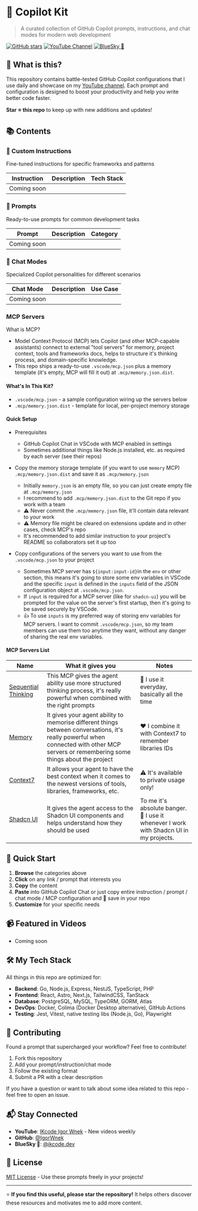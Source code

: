 # 🚀 Copilot Kit

> A curated collection of GitHub Copilot prompts, instructions, and chat modes for modern web development

[![GitHub stars](https://img.shields.io/github/stars/ikcode-dev/copilot-kit)](https://github.com/ikcode-dev/copilot-kit/stargazers)
[![YouTube Channel](https://img.shields.io/badge/YouTube-IKcodeIgorWnek-red)](https://youtube.com/@IKcodeIgorWnek)
[![BlueSky 🦋](https://img.shields.io/badge/BlueSky%20🦋-%40ikcode.dev-blue)](https://bsky.app/profile/ikcode.dev)

## 🎯 What is this?

This repository contains battle-tested GitHub Copilot configurations that I use daily and showcase on my [YouTube channel](https://youtube.com/@IKcodeIgorWnek). Each prompt and configuration is designed to boost your productivity and help you write better code faster.

**Star ⭐ this repo** to keep up with new additions and updates!

## 📚 Contents

### 🎨 Custom Instructions

Fine-tuned instructions for specific frameworks and patterns

| Instruction | Description | Tech Stack |
|------------|-------------|------------|
| Coming soon | | |

### 💬 Prompts

Ready-to-use prompts for common development tasks

| Prompt | Description | Category |
|--------|-------------|----------|
| Coming soon | | |

### 🤖 Chat Modes

Specialized Copilot personalities for different scenarios

| Chat Mode | Description | Use Case |
|-----------|-------------|----------|
| Coming soon | | |

### MCP Servers

What is MCP?

- Model Context Protocol (MCP) lets Copilot (and other MCP-capable assistants) connect to external "tool servers" for memory, project context, tools and frameworks docs, helps to structure it's thinking process, and domain-specific knowledge.
- This repo ships a ready-to-use `.vscode/mcp.json` plus a memory template (it's empty, MCP will fill it out) at `.mcp/memory.json.dist`.

#### What's In This Kit?

- `.vscode/mcp.json` - a sample configuration wiring up the servers below
- `.mcp/memory.json.dist` - template for local, per-project memory storage

#### Quick Setup

- Prerequisites
  - GitHub Copilot Chat in VSCode with MCP enabled in settings
  - Sometimes additional things like Node.js installed, etc. as required by each server (see their repos)

- Copy the memory storage template (if you want to use `memory` MCP) `.mcp/memory.json.dist` and save it as `.mcp/memory.json`
  - Initially `memory.json` is an empty file, so you can just create empty file at `.mcp/memory.json`
  - I recommend to add `.mcp/memory.json.dist` to the Git repo if you work with a team
  - ⚠️ Never commit the `.mcp/memory.json` file, it'll contain data relevant to your work
  - ⚠️ Memory file might be cleared on extensions update and in other cases, check MCP's repo
  - It's recommended to add similar instruction to your project's README so collaborators set it up too

- Copy configurations of the servers you want to use from the `.vscode/mcp.json` to your project
  - Sometimes MCP server has `${input:input-id}`in the `env` or other section, this means it's going to store some env variables in VSCode and the specific `input` is defined in the `inputs` field of the JSON configuration object at `.vscode/mcp.json`.
  - If `input` is required for a MCP server (like for `shadcn-ui`) you will be prompted for the value on the server's first startup, then it's going to be saved securely by VSCode.
  - 👍 To use `inputs` is my preferred way of storing env variables for MCP servers. I want to commit `.vscode/mcp.json`, so my team members can use them too anytime they want, without any danger of sharing the real env variables.

#### MCP Servers List

| Name | What it gives you | Notes |
|--------|-------------|----------|
| [Sequential Thinking](https://github.com/modelcontextprotocol/servers/tree/main/src/sequentialthinking) | This MCP gives the agent ability use more structured thinking process, it's really powerful when combined with the right prompts | 🌟 I use it everyday, basically all the time |
| [Memory](https://github.com/modelcontextprotocol/servers/blob/main/src/memory/README.md)| It gives your agent ability to memorise different things between conversations, it's really powerful when connected with other MCP servers or remembering some things about the project | ♥️ I combine it with Context7 to remember libraries IDs |
| [Context7](https://github.com/upstash/context7) | It allows your agent to have the best context when it comes to the newest versions of tools, libraries, frameworks, etc. | ⚠️ It's available to private usage only! |
| [Shadcn UI](https://github.com/Jpisnice/shadcn-ui-mcp-server) | It gives the agent access to the Shadcn UI components and helps understand how they should be used | To me it's absolute banger. 🚀 I use it whenever I work with Shadcn UI in my projects. |

## 🚀 Quick Start

1. **Browse** the categories above
2. **Click** on any link / prompt that interests you
3. **Copy** the content
4. **Paste** into GitHub Copilot Chat or just copy entire instruction / prompt / chat mode / MCP configuration and 💾 save in your repo
5. **Customize** for your specific needs

## 📹 Featured in Videos

- Coming soon

## 🛠️ My Tech Stack

All things in this repo are optimized for:

- **Backend**: Go, Node.js, Express, NestJS, TypeScript, PHP
- **Frontend**: React, Astro, Next.js, TailwindCSS, TanStack
- **Database**: PostgreSQL, MySQL, TypeORM, GORM, Atlas
- **DevOps**: Docker, Colima (Docker Desktop alternative),  GitHub Actions
- **Testing**: Jest, Vitest, native testing libs (Node.js, Go), Playwright

## 🤝 Contributing

Found a prompt that supercharged your workflow? Feel free to contribute!

1. Fork this repository
2. Add your prompt/instruction/chat mode
3. Follow the existing format
4. Submit a PR with a clear description

If you have a question or want to talk about some idea related to this repo - feel free to open an issue.

## 📬 Stay Connected

- **YouTube**: [IKcode Igor Wnek](https://youtube.com/@IKcodeIgorWnek) - New videos weekly
- **GitHub**: [@IgorWnek](https://github.com/IgorWnek)
- **BlueSky 🦋**: [@ikcode.dev](https://bsky.app/profile/ikcode.dev)

## 📄 License

[MIT License](LICENSE) - Use these prompts freely in your projects!

---

⭐ **If you find this useful, please star the repository!** It helps others discover these resources and motivates me to add more content.
